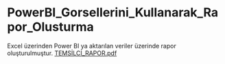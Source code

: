 # PowerBI_Gorsellerini_Kullanarak_Rapor_Olusturma
Excel üzerinden Power BI ya aktarılan veriler üzerinde rapor oluşturulmuştur.
[TEMSİLCİ_RAPOR.pdf](https://github.com/elifzgnrl/PowerBI_Gorsellerini_Kullanarak_Rapor_Olusturma/files/12846526/TEMSILCI_RAPOR.pdf)
